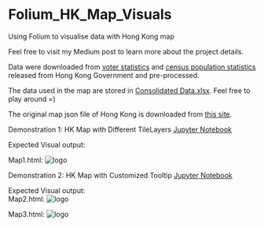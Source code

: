 # Folium_HK_Map_Visuals
Using Folium to visualise data with Hong Kong map

Feel free to visit my Medium post to learn more about the project details. 

Data were downloaded from [voter statistics](https://www.voterregistration.gov.hk/chi/statistic2019.html) and [census population statistics](https://www.censtatd.gov.hk/hkstat/sub/sp150.jsp?productCode=B1130301) released from Hong Kong Government and pre-processed. 

The data used in the map are stored in [Consolidated Data.xlsx](https://github.com/cydalytics/Folium_HK_Map_Visuals/blob/master/Consolidated%20Data.xlsx). Feel free to play around =)

The original map json file of Hong Kong is downloaded from [this site](https://abhijeet.carto.com/tables/hkg_adm1/public/map).

Demonstration 1:
HK Map with Different TileLayers [Jupyter Notebook](https://github.com/cydalytics/Folium_HK_Map_Visuals/blob/master/Folium%20Demo%201-%20HK%20Map%20with%20Different%20TileLayers.ipynb)

Expected Visual output: 

Map1.html: 
![logo](https://1.bp.blogspot.com/-I8YSgztqa4o/XrQ4MdDp_dI/AAAAAAAAAFA/mbWqA-SVELsyXmXmKI60vTvJCnU7lXB5ACLcBGAsYHQ/s1600/Screenshot%2B2020-05-08%2Bat%2B12.32.10%2BAM.png)

Demonstration 2:
HK Map with Customized Tooltip [Jupyter Notebook](https://github.com/cydalytics/Folium_HK_Map_Visuals/blob/master/Folium%20Demo%202%20-%20HK%20Map%20with%20Customized%20Tooltip.ipynb)

Expected Visual output:  
Map2.html: 
![logo](https://1.bp.blogspot.com/-HqLTAZdeOm4/XrQ2rvCGR0I/AAAAAAAAAE0/lxfeNVKBgbE4M7JMBbpLtD2_sQcN8CILwCLcBGAsYHQ/s640/Screenshot%2B2020-05-08%2Bat%2B12.03.36%2BAM.png)

Map3.html: 
![logo](https://1.bp.blogspot.com/-z_HZ51hMIIk/XrQ2rS_CTRI/AAAAAAAAAEw/9mS6puPFvEg-ZOq7IcMgNa2fOmRt3NyhACLcBGAsYHQ/s640/Screenshot%2B2020-05-08%2Bat%2B12.04.27%2BAM.png)
